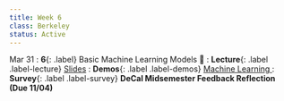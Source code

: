 ```yaml
---
title: Week 6
class: Berkeley
status: Active
---
```


Mar 31
: **6**{: .label} Basic Machine Learning Models 🎰
: **Lecture**{: .label .label-lecture} <a href = "{{site.links.lectures.lecture06}}" target = "_blank">Slides</a>
: **Demos**{: .label .label-demos} <a href = "{{site.links.demos.demo05}}" target = "_blank"> Machine Learning </a>
: **Survey**{: .label .label-survey} **DeCal Midsemester Feedback Reflection (Due 11/04)**
